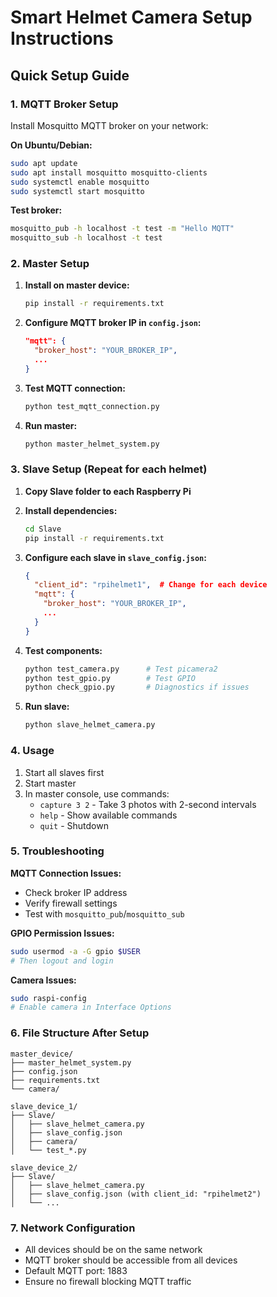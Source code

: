 # Smart Helmet Camera Setup Instructions

## Quick Setup Guide

### 1. MQTT Broker Setup
Install Mosquitto MQTT broker on your network:

**On Ubuntu/Debian:**
```bash
sudo apt update
sudo apt install mosquitto mosquitto-clients
sudo systemctl enable mosquitto
sudo systemctl start mosquitto
```

**Test broker:**
```bash
mosquitto_pub -h localhost -t test -m "Hello MQTT"
mosquitto_sub -h localhost -t test
```

### 2. Master Setup
1. **Install on master device:**
   ```bash
   pip install -r requirements.txt
   ```

2. **Configure MQTT broker IP in `config.json`:**
   ```json
   "mqtt": {
     "broker_host": "YOUR_BROKER_IP",
     ...
   }
   ```

3. **Test MQTT connection:**
   ```bash
   python test_mqtt_connection.py
   ```

4. **Run master:**
   ```bash
   python master_helmet_system.py
   ```

### 3. Slave Setup (Repeat for each helmet)
1. **Copy Slave folder to each Raspberry Pi**

2. **Install dependencies:**
   ```bash
   cd Slave
   pip install -r requirements.txt
   ```

3. **Configure each slave in `slave_config.json`:**
   ```json
   {
     "client_id": "rpihelmet1",  # Change for each device
     "mqtt": {
       "broker_host": "YOUR_BROKER_IP",
       ...
     }
   }
   ```

4. **Test components:**
   ```bash
   python test_camera.py      # Test picamera2
   python test_gpio.py        # Test GPIO
   python check_gpio.py       # Diagnostics if issues
   ```

5. **Run slave:**
   ```bash
   python slave_helmet_camera.py
   ```

### 4. Usage
1. Start all slaves first
2. Start master
3. In master console, use commands:
   - `capture 3 2` - Take 3 photos with 2-second intervals
   - `help` - Show available commands
   - `quit` - Shutdown

### 5. Troubleshooting

**MQTT Connection Issues:**
- Check broker IP address
- Verify firewall settings
- Test with `mosquitto_pub`/`mosquitto_sub`

**GPIO Permission Issues:**
```bash
sudo usermod -a -G gpio $USER
# Then logout and login
```

**Camera Issues:**
```bash
sudo raspi-config
# Enable camera in Interface Options
```

### 6. File Structure After Setup
```
master_device/
├── master_helmet_system.py
├── config.json
├── requirements.txt
└── camera/

slave_device_1/
├── Slave/
│   ├── slave_helmet_camera.py
│   ├── slave_config.json
│   ├── camera/
│   └── test_*.py

slave_device_2/
├── Slave/
│   ├── slave_helmet_camera.py
│   ├── slave_config.json (with client_id: "rpihelmet2")
│   └── ...
```

### 7. Network Configuration
- All devices should be on the same network
- MQTT broker should be accessible from all devices
- Default MQTT port: 1883
- Ensure no firewall blocking MQTT traffic 